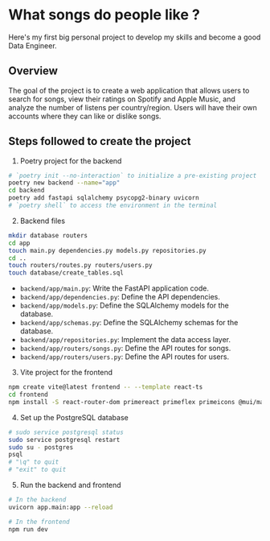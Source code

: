 # What songs do people like ?
Here's my first big personal project to develop my skills and become a good Data Engineer.

## Overview
The goal of the project is to create a web application that allows users to search for songs, view their ratings on Spotify and Apple Music, and analyze the number of listens per country/region. Users will have their own accounts where they can like or dislike songs.

## Steps followed to create the project

1. Poetry project for the backend
```bash
# `poetry init --no-interaction` to initialize a pre-existing project
poetry new backend --name="app"
cd backend
poetry add fastapi sqlalchemy psycopg2-binary uvicorn
# `poetry shell` to access the environment in the terminal
```

2. Backend files
```bash
mkdir database routers
cd app
touch main.py dependencies.py models.py repositories.py
cd ..
touch routers/routes.py routers/users.py
touch database/create_tables.sql
```

- `backend/app/main.py`: Write the FastAPI application code.
- `backend/app/dependencies.py`: Define the API dependencies.
- `backend/app/models.py`: Define the SQLAlchemy models for the database.
- `backend/app/schemas.py`: Define the SQLAlchemy schemas for the database.
- `backend/app/repositories.py`: Implement the data access layer.
- `backend/app/routers/songs.py`: Define the API routes for songs.
- `backend/app/routers/users.py`: Define the API routes for users.

3. Vite project for the frontend
```bash
npm create vite@latest frontend -- --template react-ts
cd frontend
npm install -S react-router-dom primereact primeflex primeicons @mui/material @emotion/react @emotion/styled react-simple-maps
```

4. Set up the PostgreSQL database
```bash
# sudo service postgresql status
sudo service postgresql restart
sudo su - postgres
psql
# "\q" to quit
# "exit" to quit
```

5. Run the backend and frontend
```bash
# In the backend
uvicorn app.main:app --reload

# In the frontend
npm run dev
```

